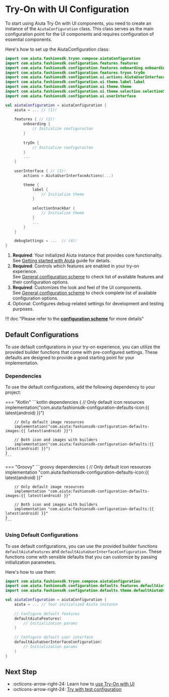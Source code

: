 # Try-On with UI Configuration

To start using Aiuta Try On with UI components, you need to create an instance of the `AiutaConfiguration` class. This class serves as the main configuration point for the UI components and requires configuration of essential components.

Here's how to set up the AiutaConfiguration class:

```kotlin
import com.aiuta.fashionsdk.tryon.compose.aiutaConfiguration
import com.aiuta.fashionsdk.configuration.features.features
import com.aiuta.fashionsdk.configuration.features.onboarding.onboarding
import com.aiuta.fashionsdk.configuration.features.tryon.tryOn
import com.aiuta.fashionsdk.configuration.ui.actions.AiutaUserInterfaceActions
import com.aiuta.fashionsdk.configuration.ui.theme.label.label
import com.aiuta.fashionsdk.configuration.ui.theme.theme
import com.aiuta.fashionsdk.configuration.ui.theme.selection.selectionSnackbar
import com.aiuta.fashionsdk.configuration.ui.userInterface

val aiutaConfiguration = aiutaConfiguration {
    aiuta = ... // (1)!
    
    features { // (2)!
        onboarding {
            // Initialize configuraiton
        }
        
        tryOn {
            // Initialize configuraiton
        }
        ...
    }
    
    userInterface { // (3)!
        actions = AiutaUserInterfaceActions(...)

        theme {
            label {
                // Initialize theme
            }
            
            selectionSnackbar {
                // Initialize theme
            }
            ...
        }
    }

    debugSettings = ...  // (4)!
}
```

1. __Required__: Your initialized Aiuta instance that provides core functionality.  
See [Getting started with Aiuta](/sdk/android/base/aiuta-getting-started.md) guide for details.
2. __Required__: Controls which features are enabled in your try-on experience.  
See [General configuration scheme](/sdk/developer/configuration/features/index.md) to check list of available features and their configuration options.
3. __Required__: Customizes the look and feel of the UI components.  
See [General configuration scheme](/sdk/developer/configuration/ui/index.md) to check complete list of available configuration options.
4. Optional: Configures debug-related settings for development and testing purposes.


!!! doc "Please refer to the [__configuration scheme__](/sdk/developer/configuration/index.md) for more details"

## Default Configurations

To use default configurations in your try-on experience, you can utilize the provided builder functions that come with pre-configured settings. These defaults are designed to provide a good starting point for your implementation.


### Dependencies

To use the default configurations, add the following dependency to your project:

=== "Kotlin"
    ```kotlin
    dependencies {
        // Only default icon resources
        implementation("com.aiuta:fashionsdk-configuration-defaults-icon:{{ latest(android) }}")

        // Only default image resources
        implementation("com.aiuta:fashionsdk-configuration-defaults-images:{{ latest(android) }}")

        // Both icon and images with builders
        implementation("com.aiuta:fashionsdk-configuration-defaults:{{ latest(android) }}")
    }
    ```

=== "Groovy"
    ```groovy
    dependencies {
        // Only default icon resources
        implementation "com.aiuta:fashionsdk-configuration-defaults-icon:{{ latest(android) }}"

        // Only default image resources
        implementation "com.aiuta:fashionsdk-configuration-defaults-images:{{ latest(android) }}"

        // Both icon and images with builders
        implementation "com.aiuta:fashionsdk-configuration-defaults:{{ latest(android) }}"
    }
    ```

### Using Default Configurations

To use default configurations, you can use the provided builder functions `defaultAiutaFeatures` and `defaultAiutaUserInterfaceConfiguration`. These functions come with sensible defaults that you can customize by passing initialization parameters.

Here's how to use them:


```kotlin
import com.aiuta.fashionsdk.tryon.compose.aiutaConfiguration
import com.aiuta.fashionsdk.configuration.defaults.features.defaultAiutaFeatures
import com.aiuta.fashionsdk.configuration.defaults.theme.defaultAiutaUserInterfaceConfiguration

val aiutaConfiguration = aiutaConfiguration {
    aiuta = ... // Your initialized Aiuta instance
    
    // Configure default features
    defaultAiutaFeatures(
        // Initialization params
    )
    
    // Configure default user interface
    defaultAiutaUserInterfaceConfiguration(
        // Initialization params
    )
}
```

## Next Step

<div class="grid cards" markdown>

- :octicons-arrow-right-24: Learn how to [use Try-On with UI](/sdk/android/tryon-ui/basic-usage.md)
- :octicons-arrow-right-24: [Try with test configuration](/sdk/android/tryon-ui/quick-test.md)

</div>
